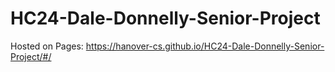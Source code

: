 # HC24-Dale-Donnelly-Senior-Project

Hosted on Pages: https://hanover-cs.github.io/HC24-Dale-Donnelly-Senior-Project/#/